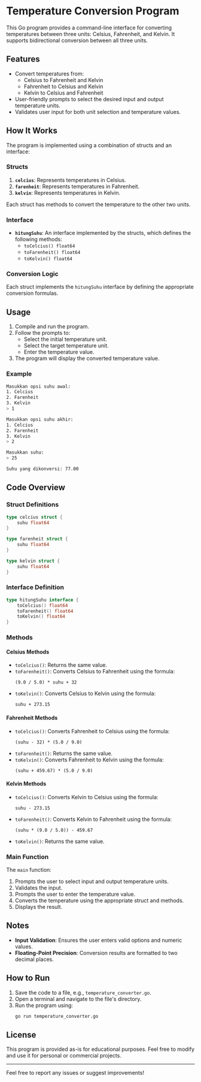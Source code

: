 # Temperature Conversion Program

This Go program provides a command-line interface for converting temperatures between three units: Celsius, Fahrenheit, and Kelvin. It supports bidirectional conversion between all three units.

## Features

- Convert temperatures from:
  - Celsius to Fahrenheit and Kelvin
  - Fahrenheit to Celsius and Kelvin
  - Kelvin to Celsius and Fahrenheit
- User-friendly prompts to select the desired input and output temperature units.
- Validates user input for both unit selection and temperature values.

## How It Works

The program is implemented using a combination of structs and an interface:

### Structs

1. **`celcius`**: Represents temperatures in Celsius.
2. **`farenheit`**: Represents temperatures in Fahrenheit.
3. **`kelvin`**: Represents temperatures in Kelvin.

Each struct has methods to convert the temperature to the other two units.

### Interface

- **`hitungSuhu`**: An interface implemented by the structs, which defines the following methods:
  - `toCelcius() float64`
  - `toFarenheit() float64`
  - `toKelvin() float64`

### Conversion Logic

Each struct implements the `hitungSuhu` interface by defining the appropriate conversion formulas.

## Usage

1. Compile and run the program.
2. Follow the prompts to:
   - Select the initial temperature unit.
   - Select the target temperature unit.
   - Enter the temperature value.
3. The program will display the converted temperature value.

### Example

```bash
Masukkan opsi suhu awal:
1. Celcius
2. Farenheit
3. Kelvin
> 1

Masukkan opsi suhu akhir:
1. Celcius
2. Farenheit
3. Kelvin
> 2

Masukkan suhu:
> 25

Suhu yang dikonversi: 77.00
```

## Code Overview

### Struct Definitions

```go
type celcius struct {
    suhu float64
}

type farenheit struct {
    suhu float64
}

type kelvin struct {
    suhu float64
}
```

### Interface Definition

```go
type hitungSuhu interface {
    toCelcius() float64
    toFarenheit() float64
    toKelvin() float64
}
```

### Methods

#### Celsius Methods

- `toCelcius()`: Returns the same value.
- `toFarenheit()`: Converts Celsius to Fahrenheit using the formula:
  ```
  (9.0 / 5.0) * suhu + 32
  ```
- `toKelvin()`: Converts Celsius to Kelvin using the formula:
  ```
  suhu + 273.15
  ```

#### Fahrenheit Methods

- `toCelcius()`: Converts Fahrenheit to Celsius using the formula:
  ```
  (suhu - 32) * (5.0 / 9.0)
  ```
- `toFarenheit()`: Returns the same value.
- `toKelvin()`: Converts Fahrenheit to Kelvin using the formula:
  ```
  (suhu + 459.67) * (5.0 / 9.0)
  ```

#### Kelvin Methods

- `toCelcius()`: Converts Kelvin to Celsius using the formula:
  ```
  suhu - 273.15
  ```
- `toFarenheit()`: Converts Kelvin to Fahrenheit using the formula:
  ```
  (suhu * (9.0 / 5.0)) - 459.67
  ```
- `toKelvin()`: Returns the same value.

### Main Function

The `main` function:

1. Prompts the user to select input and output temperature units.
2. Validates the input.
3. Prompts the user to enter the temperature value.
4. Converts the temperature using the appropriate struct and methods.
5. Displays the result.

## Notes

- **Input Validation**: Ensures the user enters valid options and numeric values.
- **Floating-Point Precision**: Conversion results are formatted to two decimal places.

## How to Run

1. Save the code to a file, e.g., `temperature_converter.go`.
2. Open a terminal and navigate to the file's directory.
3. Run the program using:
   ```bash
   go run temperature_converter.go
   ```

## License

This program is provided as-is for educational purposes. Feel free to modify and use it for personal or commercial projects.

---

Feel free to report any issues or suggest improvements!
